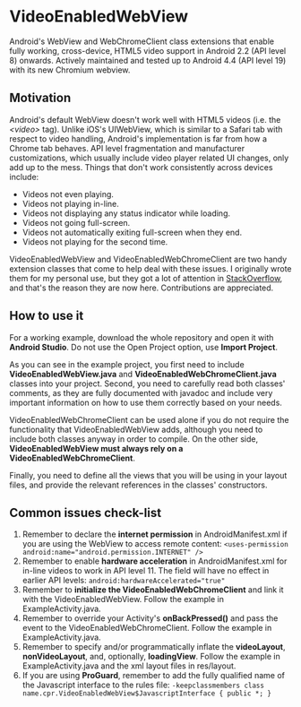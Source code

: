 VideoEnabledWebView
===================

Android's WebView and WebChromeClient class extensions that enable fully working, cross-device, HTML5 video support in Android 2.2 (API level 8) onwards. Actively maintained and tested up to Android 4.4 (API level 19) with its new Chromium webview.

Motivation
----------

Android's default WebView doesn't work well with HTML5 videos (i.e. the _&lt;video&gt;_ tag). Unlike iOS's UIWebView, which is similar to a Safari tab with respect to video handling, Android's implementation is far from how a Chrome tab behaves. API level fragmentation and manufacturer customizations, which usually include video player related UI changes, only add up to the mess. Things that don't work consistently across devices include:
- Videos not even playing.
- Videos not playing in-line.
- Videos not displaying any status indicator while loading.
- Videos not going full-screen.
- Videos not automatically exiting full-screen when they end.
- Videos not playing for the second time.

VideoEnabledWebView and VideoEnabledWebChromeClient are two handy extension classes that come to help deal with these issues. I originally wrote them for my personal use, but they got a lot of attention in [StackOverflow](http://stackoverflow.com/a/16179544/423171), and that's the reason they are now here. Contributions are appreciated.

How to use it
-------------

For a working example, download the whole repository and open it with __Android Studio__. Do not use the Open Project option, use __Import Project__.

As you can see in the example project, you first need to include __VideoEnabledWebView.java__ and __VideoEnabledWebChromeClient.java__ classes into your project. Second, you need to carefully read both classes' comments, as they are fully documented with javadoc and include very important information on how to use them correctly based on your needs.

VideoEnabledWebChromeClient can be used alone if you do not require the functionality that VideoEnabledWebView adds, although you need to include both classes anyway in order to compile. On the other side, __VideoEnabledWebView must always rely on a VideoEnabledWebChromeClient__.

Finally, you need to define all the views that you will be using in your layout files, and provide the relevant references in the classes' constructors.

Common issues check-list
------------------------

1. Remember to declare the __internet permission__ in AndroidManifest.xml if you are using the WebView to access remote content: `<uses-permission android:name="android.permission.INTERNET" />`
2. Remember to enable __hardware acceleration__ in AndroidManifest.xml for in-line videos to work in API level 11. The field will have no effect in earlier API levels: `android:hardwareAccelerated="true"`
3. Remember to __initialize the VideoEnabledWebChromeClient__ and link it with the VideoEnabledWebView. Follow the example in ExampleActivity.java.
4. Remember to override your Activity's __onBackPressed()__ and pass the event to the VideoEnabledWebChromeClient. Follow the example in ExampleActivity.java. 
5. Remember to specify and/or programmatically inflate the __videoLayout__, __nonVideoLayout__, and, optionally, __loadingView__. Follow the example in ExampleActivity.java and the xml layout files in res/layout.
6. If you are using __ProGuard__, remember to add the fully qualified name of the Javascript interface to the rules file: `-keepclassmembers class name.cpr.VideoEnabledWebView$JavascriptInterface { public *; }`
